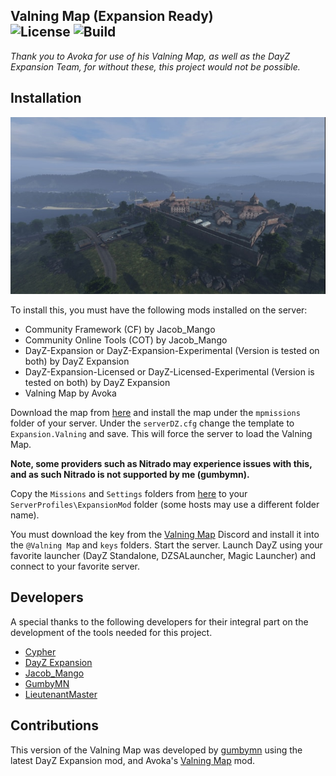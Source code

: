 ## Valning Map (Expansion Ready) <br>![License](https://img.shields.io/badge/License-GPL--3.0-yellow) ![Build](https://img.shields.io/badge/release-v1.8121223-blue) 
*Thank you to Avoka for use of his Valning Map, as well as the DayZ Expansion Team, for without these, this project would not be possible.*

## Installation
![Header](https://github.com/gumbymn/Expansion.Valning/blob/images/valning.jpg)

To install this, you must have the following mods installed on the server:
* Community Framework (CF) by Jacob_Mango
* Community Online Tools (COT) by Jacob_Mango
* DayZ-Expansion or DayZ-Expansion-Experimental (Version is tested on both) by DayZ Expansion
* DayZ-Expansion-Licensed or DayZ-Licensed-Experimental (Version is tested on both) by DayZ Expansion
* Valning Map by Avoka

Download the map from [here](https://github.com/gumbymn/Expansion.Valning/blob/master/latest.zip) and install the map under the ```mpmissions``` folder of your server. Under the ```serverDZ.cfg``` change the template to ```Expansion.Valning``` and save. This will force the server to load the Valning Map. 

**Note, some providers such as Nitrado may experience issues with this, and as such Nitrado is not supported by me (gumbymn).**

Copy the ```Missions``` and ```Settings``` folders from [here](https://github.com/gumbymn/Expansion.Valning/tree/source) to your ```ServerProfiles\ExpansionMod``` folder (some hosts may use a different folder name).

You must download the key from the [Valning Map](https://discord.gg/ab7yX9b) Discord and install it into the ```@Valning Map``` and ```keys``` folders. Start the server. Launch DayZ using your favorite launcher (DayZ Standalone, DZSALauncher, Magic Launcher) and connect to your favorite server.

## Developers
A special thanks to the following developers for their integral part on the development of the tools needed for this project.
* [Cypher](https://github.com/CypherMediaGIT)
* [DayZ Expansion](https://github.com/salutesh)
* [Jacob_Mango](https://github.com/Jacob-Mango)
* [GumbyMN](https://github.com/gumbymn)
* [LieutenantMaster](https://github.com/lieutenantmaster)

## Contributions
This version of the Valning Map was developed by [gumbymn](https://github.com/gumbymn) using the latest DayZ Expansion mod, and Avoka's [Valning Map](https://steamcommunity.com/sharedfiles/filedetails/?id=1880753439&searchtext=valning+map) mod.

